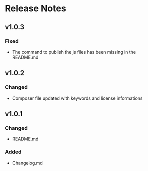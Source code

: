 # Release Notes

## v1.0.3

### Fixed
- The command to publish the js files has been missing in the README.md

## v1.0.2

### Changed
- Composer file updated with keywords and license informations

## v1.0.1

### Changed
- README.md

### Added
- Changelog.md
